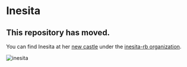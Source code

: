 # Inesita

## This repository has moved.

You can find Inesita at her [new castle](https://github.com/inesita-rb/inesita) under the [inesita-rb organization](https://github.com/inesita-rb).

![inesita](https://avatars.githubusercontent.com/inesita-rb)
